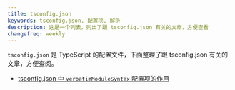 ```yaml
---
title: tsconfig.json
keywords: tsconfig.json, 配置项, 解析
description: 这是一个列表，列出了跟 tsconfig.json 有关的文章，方便查看
changefreq: weekly
---
```


`tsconfig.json` 是 TypeScript 的配置文件，下面整理了跟 tsconfig.json 有关的文章，方便查阅。

- [tsconfig.json 中 `verbatimModuleSyntax` 配置项的作用](./compilerOptions-verbatimModuleSyntax)
